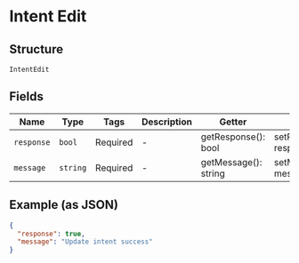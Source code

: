 
# Intent Edit

## Structure

`IntentEdit`

## Fields

| Name | Type | Tags | Description | Getter | Setter |
|  --- | --- | --- | --- | --- | --- |
| `response` | `bool` | Required | - | getResponse(): bool | setResponse(bool response): void |
| `message` | `string` | Required | - | getMessage(): string | setMessage(string message): void |

## Example (as JSON)

```json
{
  "response": true,
  "message": "Update intent success"
}
```

